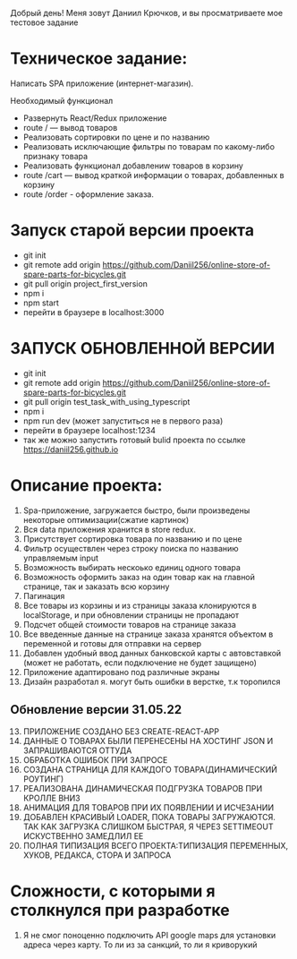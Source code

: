 Добрый день! Меня зовут Даниил Крючков, и вы просматриваете мое тестовое задание

# Техническое задание:
Написать SPA приложение (интернет-магазин).

Необходимый функционал

- Развернуть React/Redux приложение 
- route / — вывод товаров 
- Реализовать сортировки
по цене и по названию 
- Реализовать исключающие
фильтры по товарам по какому-либо признаку
товара 
- Реализовать функционал добавлениw товаров в
корзину
- route /cart — вывод краткой информации о товарах,
добавленных в корзину
- route /order - оформление заказа. 



# Запуск старой версии проекта 
- git init
- git remote add origin https://github.com/Daniil256/online-store-of-spare-parts-for-bicycles.git
- git pull origin project_first_version
- npm i
- npm start
- перейти в браузере в localhost:3000


# ЗАПУСК ОБНОВЛЕННОЙ ВЕРСИИ
- git init
- git remote add origin https://github.com/Daniil256/online-store-of-spare-parts-for-bicycles.git
- git pull origin test_task_with_using_typescript
- npm i
- npm run dev (может запуститься не в первого раза)
- перейти в браузере localhost:1234
- так же можно запустить готовый bulid проекта по ссылке https://daniil256.github.io


# Описание проекта:
1. Spa-приложение, загружается быстро, были произведены некоторые оптимизации(сжатие картинок)
2. Вся data приложения хранится в store redux.
3. Присутствует сортировка товара по названию и по цене
4. Фильтр осуществлен через строку поиска по названию управляемым input
5. Возможность выбирать нескоько единиц одного товара
6. Возможность оформить заказ на один товар как на главной странице, так и заказать всю корзину
7. Пагинация
8. Все товары из корзины и из страницы заказа клонируются в localStorage, и при обновлении страницы не пропадают
9. Подсчет общей стоимости товаров на странице заказа
10. Все введенные данные на странице заказа хранятся объектом в переменной и готовы для отправки на сервер
11. Добавлен удобный ввод данных банковской карты с автовставкой (может не работать, если подключение не будет защищено)
12. Приложение адаптировано под различные экраны
13. Дизайн разработал я. могут быть ошибки в верстке, т.к торопился

## Обновление версии 31.05.22
13. ПРИЛОЖЕНИЕ СОЗДАНО БЕЗ CREATE-REACT-APP
14. ДАННЫЕ О ТОВАРАХ БЫЛИ ПЕРЕНЕСЕНЫ НА ХОСТИНГ JSON И ЗАПРАШИВАЮТСЯ ОТТУДА
15. ОБРАБОТКА ОШИБОК ПРИ ЗАПРОСЕ
16. СОЗДАНА СТРАНИЦА ДЛЯ КАЖДОГО ТОВАРА(ДИНАМИЧЕСКИЙ РОУТИНГ)
17. РЕАЛИЗОВАНА ДИНАМИЧЕСКАЯ ПОДГРУЗКА ТОВАРОВ ПРИ КРОЛЛЕ ВНИЗ
18. АНИМАЦИЯ ДЛЯ ТОВАРОВ ПРИ ИХ ПОЯВЛЕНИИ И ИСЧЕЗАНИИ
19. ДОБАВЛЕН КРАСИВЫЙ LOADER, ПОКА ТОВАРЫ ЗАГРУЖАЮТСЯ. ТАК КАК ЗАГРУЗКА СЛИШКОМ БЫСТРАЯ, Я ЧЕРЕЗ SETTIMEOUT ИСКУСТВЕННО ЗАМЕДЛИЛ ЕЕ
20. ПОЛНАЯ ТИПИЗАЦИЯ ВСЕГО ПРОЕКТА:ТИПИЗАЦИЯ ПЕРЕМЕННЫХ, ХУКОВ, РЕДАКСА, СТОРА И ЗАПРОСА 


# Сложности, с которыми я столкнулся при разработке
1. Я не смог поноценно подключить API google maps для установки адреса через карту. То ли из за санкций, то ли я криворукий
